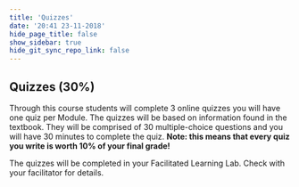 ```yaml
---
title: 'Quizzes'
date: '20:41 23-11-2018'
hide_page_title: false
show_sidebar: true
hide_git_sync_repo_link: false
---
```


## Quizzes (30%)

Through this course students will complete 3 online quizzes you will have one quiz per Module. The quizzes will be based on information found in the textbook. They will be comprised of 30 multiple-choice questions and you will have 30 minutes to complete the quiz. **Note: this means that every quiz you write is worth 10% of your final grade!**

The quizzes will be completed in your Facilitated Learning Lab.
Check with your facilitator for details.
